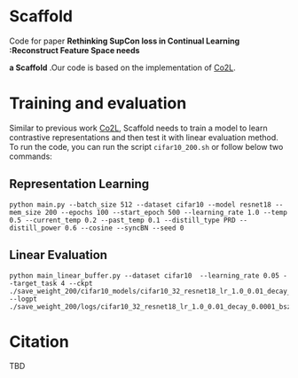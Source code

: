 # Scaffold
Code for paper **Rethinking SupCon loss in Continual Learning :Reconstruct Feature Space needs**

**a Scaffold** .Our code is based on the implementation of [Co2L](https://github.com/chaht01/Co2L).

# Training and evaluation
Similar to previous work [Co2L](https://arxiv.org/abs/2106.14413), Scaffold needs to train a model to learn contrastive representations and then test it with linear evaluation method. To run the code, you can run the script `cifar10_200.sh` or follow below two commands:

## Representation Learning
```plain
python main.py --batch_size 512 --dataset cifar10 --model resnet18 --mem_size 200 --epochs 100 --start_epoch 500 --learning_rate 1.0 --temp 0.5 --current_temp 0.2 --past_temp 0.1 --distill_type PRD --distill_power 0.6 --cosine --syncBN --seed 0
```

## Linear Evaluation
```plain
python main_linear_buffer.py --dataset cifar10  --learning_rate 0.05 --target_task 4 --ckpt ./save_weight_200/cifar10_models/cifar10_32_resnet18_lr_1.0_0.01_decay_0.0001_bsz_512_temp_0.5_trial_0_500_100_0.2_0.1_0.6_distill_type_PRD_freeze_prototypes_niters_5_seed_0_cosine_warm/ --logpt ./save_weight_200/logs/cifar10_32_resnet18_lr_1.0_0.01_decay_0.0001_bsz_512_temp_0.5_trial_0_500_100_0.2_0.1_0.6_distill_type_PRD_freeze_prototypes_niters_5_seed_0_cosine_warm/
```

# Citation
TBD

